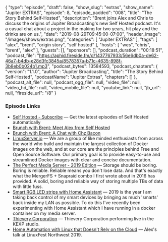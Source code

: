 {
  "type": "episode",
  "draft": false,
  "show_slug": "extras",
  "show_name": "Jupiter EXTRAS",
  "episode": 8,
  "episode_padded": "008",
  "title": "The Story Behind Self-Hosted",
  "description": "Brent joins Alex and Chris to discuss the origins of Jupiter Broadcasting's new Self Hosted podcast. It's a casual chat about a project in the making for two years, hit play and the drinks are on us.",
  "date": "2019-08-29T09:45:00-07:00",
  "header_image": "/images/shows/extras.png",
  "categories": [
    "Jupiter EXTRAS"
  ],
  "tags": [
    "alex",
    "brent",
    "origin story",
    "self hosted"
  ],
  "hosts": [
    "wes",
    "chris",
    "brent",
    "alex"
  ],
  "guests": [],
  "sponsors": [],
  "podcast_duration": "00:18:51",
  "podcast_file": "https://aphid.fireside.fm/d/1437767933/56e6db0a-de62-46a7-b4db-e28d3fc3845a/8578357a-b71c-4635-898f-3b8eb0b024b1.mp3",
  "podcast_bytes": 13584593,
  "podcast_chapters": {
    "version": "1.1.0",
    "author": "Jupiter Broadcasting",
    "title": "The Story Behind Self-Hosted",
    "podcastName": "Jupiter Extras",
    "chapters": []
  },
  "podcast_alt_file": null,
  "podcast_ogg_file": null,
  "video_file": null,
  "video_hd_file": null,
  "video_mobile_file": null,
  "youtube_link": null,
  "jb_url": null,
  "fireside_url": "/8"
}


### Episode Links

  * [Self Hosted - Subscribe](https://selfhosted.show/subscribe "Self Hosted - Subscribe") — Get the latest episodes of Self Hosted automatically 
  * [Brunch with Brent: Meet Alex from Self Hosted](https://extras.show/7 "Brunch with Brent: Meet Alex from Self Hosted")
  * [Brunch with Brent: A Chat with Chz Bacon](https://extras.show/6 "Brunch with Brent: A Chat with Chz Bacon")
  * [LinuxServer.io](https://www.linuxserver.io/ "LinuxServer.io") — We are a group of like minded enthusiasts from across the world who build and maintain the largest collection of Docker images on the web, and at our core are the principles behind Free and Open Source Software. Our primary goal is to provide easy-to-use and streamlined Docker images with clear and concise documentation. 
  * [The Perfect Media Server - 2019 Edition](https://blog.linuxserver.io/2019/07/16/perfect-media-server-2019/ "The Perfect Media Server - 2019 Edition") — Storage should be boring. Boring is reliable. Reliable means you don't lose data. And that's exactly what the MergerFS + Snapraid combo I first wrote about in 2016 has provided. A solid, boring and reliable way of storing multiple TBs of data with little fuss.
  * [Smart RGB LED strips with Home Assistant](https://blog.ktz.me/smart-led-strips-with-no-subscription-required/ "Smart RGB LED strips with Home Assistant") — 2019 is the year I am taking back control of my smart devices by bringing as much 'smarts' back inside my LAN as possible. To do this I've recently been experimenting with Home Assistant which I have running in a docker container on my media server.
  * [Thievery Corporation](https://www.youtube.com/watch?v=5eK6SYVyZRk "Thievery Corporation") — Thievery Corporation performing live in the KEXP studio. 
  * [ Home Automation with Linux that Doesn't Rely on the Cloud](https://github.com/JupiterBroadcasting/Talks/raw/master/LFNW2019/LFNW2019%20-%20IronicBadger%20-%20%20Home%20Automation%20with%20Linux%20that%20Doesnt%20Rely%20on%20the%20Cloud.mp3 " Home Automation with Linux that Doesn't Rely on the Cloud") — Alex's talk at LinuxFest Northwest 2019.


